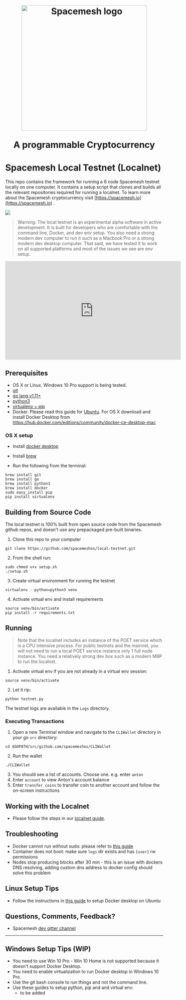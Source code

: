 <h1 align="center"><a href="https://spacemesh.io"><img width="400" src="https://spacemesh.io/content/images/2019/05/black_logo_hp.png" alt="Spacemesh logo" /></a><p align="center">A programmable Cryptocurrency</p></h1>

# Spacemesh Local Testnet (Localnet)

This repo contains the framework for running a 6 node Spacemesh testnet locally on one computer.
It contains a setup script that clones and builds all the relevant repositories required for running a localnet.
To learn more about the Spacemesh cryptocurrency visit [https://spacemesh.io](https://spacemesh.io) .

<img src="https://spacemesh.io/content/images/2019/07/localnet_and_wallet.jpg">

> Warning: The local testnet is an experimental alpha software in active development. It is built for developers who are comfortable with the command line, Docker, and dev env setup. You also need a strong modern dev computer to run it such as a Macbook Pro or a strong modern dev desktop computer. That said, we have tested it to work on all supported platforms and most of the issues we see are env setup.

<div align="center"><iframe width="560" height="315" src="https://www.youtube-nocookie.com/embed/IZvmzm8MzU8" frameborder="0" allow="accelerometer; autoplay; encrypted-media; gyroscope; picture-in-picture" allowfullscreen></iframe></div>


## Prerequisites
- OS X or Linux. Windows 10 Pro support is being tested.
- [git](https://git-scm.com/)
- [go lang v1.11+](https://golang.org/)
- [python3](https://www.python.org/downloads/)
- [virtualenv + pip](https://docs.python.org/3/library/venv.html)
- Docker. Please read this guide for [Ubuntu](https://www.digitalocean.com/community/tutorials/how-to-install-and-use-docker-on-ubuntu-18-04). For OS X download and install Docker Desktop from https://hub.docker.com/editions/community/docker-ce-desktop-mac

### OS X setup
- Install [docker desktop](https://www.docker.com/)
- Install [brew](https://brew.sh/)

- Run the following from the terminal:
```
brew install git
brew install go
brew install python3
brew install docker
sudo easy_install pip
pip install virtualenv
```

## Building from Source Code
The local testnet is 100% built from open source code from the Spacemesh github repos, and doesn't use any prepackaged pre-built binaries.

1. Clone this repo to your computer
```
git clone https://github.com/spacemeshos/local-testnet.git
```

2. From the shell run:
```
sudo chmod u+x setup.sh
./setup.sh
```

3. Create virtual environment for running the testnet
```
virtualenv --python=python3 venv
```

4. Activate virtual env and install requirements
```
source venv/bin/activate
pip install -r requirements.txt
```

## Running

> Note that the localnet includes an instance of the POET service which is a CPU intensive process. For public testnets and the mainnet, you will not need to run a local POET service instance only 1 full node instance. You need a relatively strong dev box such as a modern MBP to run the localnet.

1. Activate virtual env if you are not already in a virtual env session:
```
source venv/bin/activate
```

2. Let it rip:
```
python testnet.py
```

The testnet logs are available in the `Logs` directory.

### Executing Transactions

1. Open a new Terminal window and navigate to the `CLIWallet` directory in your go `src` directory:

```
cd $GOPATH/src/github.com/spacemeshos/CLIWallet
```

2. Run the wallet
```
./CLIWallet
```
3. You should see a list of accounts. Choose one. e.g. enter `anton`
4. Enter `account`  to view Anton's account balance
5. Enter `transfer coins` to transfer coin to another account and follow the on-screen instructions

## Working with the Localnet
- Please follow the steps in our [localnet guide](https://testnet.spacemesh.io/#/local).

## Troubleshooting
- Docker cannot run without sudo: please refer to [this guide](https://www.digitalocean.com/community/tutorials/how-to-install-and-use-docker-on-ubuntu-18-04)
- Container does not boot: make sure `logs` dir exists and has `{user}` rw permissions
- Nodes stop producing blocks after 30 min - this is an issue with dockers DNS resolving, adding custom dns address to docker config should solve this problem

## Linux Setup Tips
- Follow the instructions in [this guide](https://www.digitalocean.com/community/tutorials/how-to-install-and-use-docker-on-ubuntu-18-04) to setup Docker desktop on Ubuntu

## Questions, Comments, Feedback?
- Spacemesh [dev gitter channel](https://gitter.im/spacemesh-os/Lobby)

---

## Windows Setup Tips (WIP)
- You need to use Win 10 Pro - Win 10 Home is not supported because it doesn't support Docker Desktop.
- You need to enable virtualization to run Docker desktop in Windows 10 Pro.
- Use the git bash console to run things and not the command line.
- Use these guides to setup python, pip and and virtual env:
  - to be added
